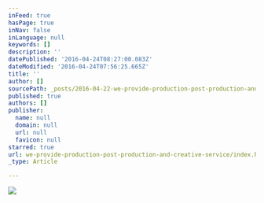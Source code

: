 ```yaml
---
inFeed: true
hasPage: true
inNav: false
inLanguage: null
keywords: []
description: ''
datePublished: '2016-04-24T08:27:00.083Z'
dateModified: '2016-04-24T07:56:25.665Z'
title: ''
author: []
sourcePath: _posts/2016-04-22-we-provide-production-post-production-and-creative-service.md
published: true
authors: []
publisher:
  name: null
  domain: null
  url: null
  favicon: null
starred: true
url: we-provide-production-post-production-and-creative-service/index.html
_type: Article

---
```

![](https://the-grid-user-content.s3-us-west-2.amazonaws.com/96077eb7-503c-40ee-b81d-2f17fb1f898b.jpg)